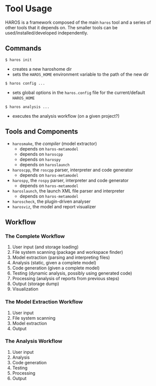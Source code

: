 # Tool Usage

HAROS is a framework composed of the main `haros` tool and a series of other tools that it depends on.
The smaller tools can be used/installed/developed independently.

## Commands

```
$ haros init
```

- creates a new haroshome dir
- sets the `HAROS_HOME` environment variable to the path of the new dir

```
$ haros config ...
```

- sets global options in the `haros.config` file for the current/default `HAROS_HOME`

```
$ haros analysis ...
```

- executes the analysis workflow (on a given project?)

## Tools and Components

- `harosmake`, the *compiler* (model extractor)
    * depends on `haros-metamodel`
    * depends on `haroscpp`
    * depends on `harospy`
    * depends on `haroslaunch`
- `haroscpp`, the `roscpp` parser, interpreter and code generator
    * depends on `haros-metamodel`
- `harospy`, the `rospy` parser, interpreter and code generator
    * depends on `haros-metamodel`
- `haroslaunch`, the launch XML file parser and interpreter
    * depends on `haros-metamodel`
- `haroscheck`, the plugin-driven analyser
- `harosviz`, the model and report visualizer

## Workflow

### The Complete Workflow

1. User input (and storage loading)
2. File system scanning (package and workspace finder)
3. Model extraction (parsing and interpreting files)
4. Analysis (static, given a complete model)
5. Code generation (given a complete model)
6. Testing (dynamic analysis, possibly using generated code)
7. Processing (analysis of reports from previous steps)
8. Output (storage dump)
9. Visualization

### The Model Extraction Workflow

1. User input
2. File system scanning
3. Model extraction
4. Output

### The Analysis Workflow

1. User input
2. Analysis
3. Code generation
4. Testing
5. Processing
6. Output
